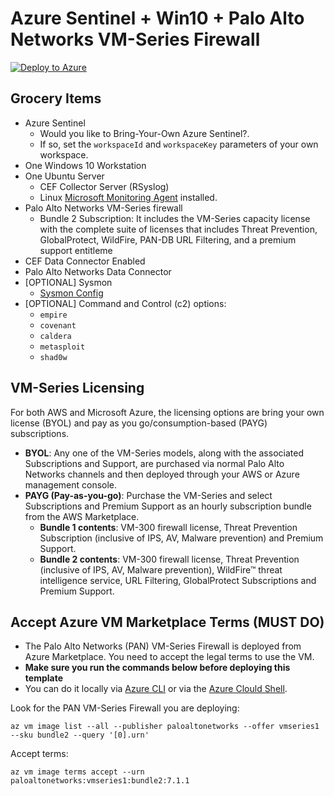 # Azure Sentinel + Win10 + Palo Alto Networks VM-Series Firewall

[![Deploy to Azure](https://aka.ms/deploytoazurebutton)](https://portal.azure.com/#create/Microsoft.Template/uri/https%3A%2F%2Fraw.githubusercontent.com%2FOTRF%2FAzure-Sentinel2Go%2Fmaster%2Fgrocery-list%2Fwin10-PAN-FW%2Fazuredeploy.json)

## Grocery Items

* Azure Sentinel
    * Would you like to Bring-Your-Own Azure Sentinel?.
    * If so, set the `workspaceId` and `workspaceKey` parameters of your own workspace.
* One Windows 10 Workstation
* One Ubuntu Server
    * CEF Collector Server (RSyslog)
    * Linux [Microsoft Monitoring Agent](https://docs.microsoft.com/en-us/services-hub/health/mma-setup) installed.
* Palo Alto Networks VM-Series firewall
    * Bundle 2 Subscription: It includes the VM-Series capacity license with the complete suite of licenses that includes Threat Prevention, GlobalProtect, WildFire, PAN-DB URL Filtering, and a premium support entitleme
* CEF Data Connector Enabled
* Palo Alto Networks Data Connector
* [OPTIONAL] Sysmon
    * [Sysmon Config](https://github.com/OTRF/Blacksmith/blob/master/resources/configs/sysmon/sysmon.xml)
* [OPTIONAL] Command and Control (c2) options:
    * `empire`
    * `covenant`
    * `caldera`
    * `metasploit`
    * `shad0w`

## VM-Series Licensing

For both AWS and Microsoft Azure, the licensing options are bring your own license (BYOL) and pay as you go/consumption-based (PAYG) subscriptions.

* **BYOL**: Any one of the VM-Series models, along with the associated Subscriptions and Support, are purchased via normal Palo Alto Networks channels and then deployed through your AWS or Azure management console.
* **PAYG (Pay-as-you-go)**: Purchase the VM-Series and select Subscriptions and Premium Support as an hourly subscription bundle from the AWS Marketplace.
    * **Bundle 1 contents**: VM-300 firewall license, Threat Prevention Subscription (inclusive of IPS, AV, Malware prevention) and Premium Support.
    * **Bundle 2 contents**: VM-300 firewall license, Threat Prevention (inclusive of IPS, AV, Malware prevention), WildFire™ threat intelligence service, URL Filtering, GlobalProtect Subscriptions and Premium Support.

## Accept Azure VM Marketplace Terms (MUST DO)

* The Palo Alto Networks (PAN) VM-Series Firewall is deployed from Azure Marketplace. You need to accept the legal terms to use the VM.
* **Make sure you run the commands below before deploying this template**
* You can do it locally via [Azure CLI](https://docs.microsoft.com/en-us/cli/azure/?view=azure-cli-latest) or via the [Azure Clould Shell](https://shell.azure.com/). 

Look for the PAN VM-Series Firewall you are deploying:

```
az vm image list --all --publisher paloaltonetworks --offer vmseries1 --sku bundle2 --query '[0].urn'
```

Accept terms:

```
az vm image terms accept --urn paloaltonetworks:vmseries1:bundle2:7.1.1
```